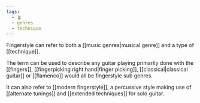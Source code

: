 ```yaml
---
tags:
  - 🪴
  - genres
  - technique
---
```

Fingerstyle can refer to both a [[music genres|musical genre]] and a type of [[technique]].

The term can be used to describe any guitar playing primarily done with the [[fingers]], [[fingerpicking right hand|finger picking]], [[classical|classical guitar]] or [[flamenco]] would all be fingerstyle sub genres.  

It can also refer to [[modern fingerstyle]], a percussive style making use of [[alternate tunings]] and [[extended techniques]] for solo guitar. 